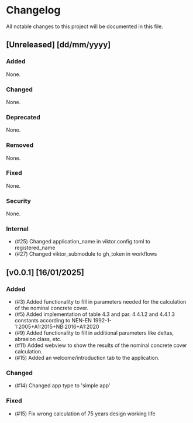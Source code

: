# Changelog
All notable changes to this project will be documented in this file.

## [Unreleased] [dd/mm/yyyy]
### Added
None.

### Changed
None.

### Deprecated
None.

### Removed
None.

### Fixed
None.

### Security
None.

### Internal
- (#25) Changed application_name in viktor.config.toml to registered_name
- (#27) Changed viktor_submodule to gh_token in workflows

## [v0.0.1] [16/01/2025]
### Added
- (#3) Added functionality to fill in parameters needed for the calculation of the nominal concrete cover.
- (#5) Added implementation of table 4.3 and par. 4.4.1.2 and 4.4.1.3 constants according to NEN-EN 1992-1-1:2005+A1:2015+NB:2016+A1:2020
- (#9) Added functionality to fill in additional parameters like deltas, abrasion class, etc.
- (#11) Added webview to show the results of the nominal concrete cover calculation.
- (#15) Added an welcome/introduction tab to the application.

### Changed
- (#14) Changed app type to 'simple app'

### Fixed
- (#15) Fix wrong calculation of 75 years design working life
